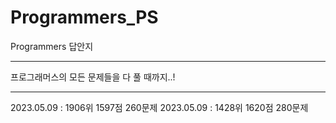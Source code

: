 # Programmers_PS

Programmers 답안지

---

프로그래머스의 모든 문제들을 다 풀 때까지..!

---

2023.05.09 : 1906위 1597점 260문제
2023.05.09 : 1428위 1620점 280문제
